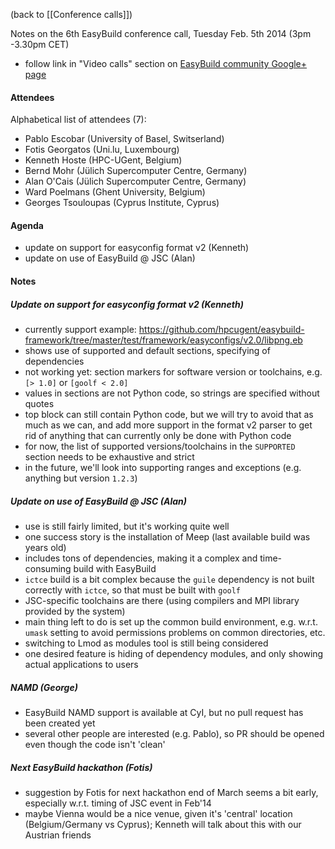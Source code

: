 (back to [[Conference calls]])

Notes on the 6th EasyBuild conference call, Tuesday Feb. 5th 2014 (3pm -3.30pm CET)

 * follow link in "Video calls" section on [EasyBuild community Google+ page](https://plus.google.com/communities/103632287931200436158)

#### Attendees

Alphabetical list of attendees (7):

* Pablo Escobar (University of Basel, Switserland)
* Fotis Georgatos (Uni.lu, Luxembourg)
* Kenneth Hoste (HPC-UGent, Belgium)
* Bernd Mohr (Jülich Supercomputer Centre, Germany)
* Alan O'Cais (Jülich Supercomputer Centre, Germany)
* Ward Poelmans (Ghent University, Belgium)
* Georges Tsouloupas (Cyprus Institute, Cyprus)

#### Agenda

* update on support for easyconfig format v2 (Kenneth)
* update on use of EasyBuild @ JSC (Alan)

#### Notes

##### Update on support for easyconfig format v2 (Kenneth)

* currently support example: https://github.com/hpcugent/easybuild-framework/tree/master/test/framework/easyconfigs/v2.0/libpng.eb
 * shows use of supported and default sections, specifying of dependencies
* not working yet: section markers for software version or toolchains, e.g. `[> 1.0]` or `[goolf < 2.0]`
* values in sections are not Python code, so strings are specified without quotes
* top block can still contain Python code, but we will try to avoid that as much as we can, and add more support in the format v2 parser to get rid of anything that can currently only be done with Python code
* for now, the list of supported versions/toolchains in the `SUPPORTED` section needs to be exhaustive and strict
 * in the future, we'll look into supporting ranges and exceptions (e.g. anything but version `1.2.3`)

##### Update on use of EasyBuild @ JSC (Alan)

* use is still fairly limited, but it's working quite well
 * one success story is the installation of Meep (last available build was years old)
  * includes tons of dependencies, making it a complex and time-consuming build with EasyBuild
  * `ictce` build is a bit complex because the `guile` dependency is not built correctly with `ictce`, so that must be built with `goolf`
* JSC-specific toolchains are there (using compilers and MPI library provided by the system)
* main thing left to do is set up the common build environment, e.g. w.r.t. `umask` setting to avoid permissions problems on common directories, etc.
* switching to Lmod as modules tool is still being considered
 * one desired feature is hiding of dependency modules, and only showing actual applications to users

##### NAMD (George)

* EasyBuild NAMD support is available at CyI, but no pull request has been created yet
 * several other people are interested (e.g. Pablo), so PR should be opened even though the code isn't 'clean'

##### Next EasyBuild hackathon (Fotis)

* suggestion by Fotis for next hackathon end of March seems a bit early, especially w.r.t. timing of JSC event in Feb'14
* maybe Vienna would be a nice venue, given it's 'central' location (Belgium/Germany vs Cyprus); Kenneth will talk about this with our Austrian friends